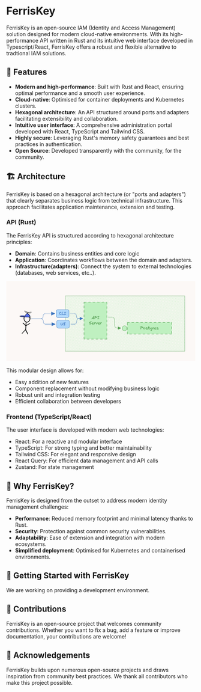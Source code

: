 # FerrisKey

FerrisKey is an open-source IAM (Identity and Access Management) solution designed for modern cloud-native environments. With its high-performance API written in Rust and its intuitive web interface developed in Typescript/React, FerrisKey offers a robust and flexible alternative to tradtional IAM solutions.

## 🚀 Features

- **Modern and high-performance**: Built with Rust and React, ensuring optimal performance and a smooth user experience.
- **Cloud-native**: Optimised for container deployments and Kubernetes clusters.
- **Hexagonal architecture**: An API structured around ports and adapters facilitating extensibility and collaboration.
- **Intuitive user interface**: A comprehensive administration portal developed with React, TypeScript and Tailwind CSS.
- **Highly secure**: Leveraging Rust's memory safety guarantees and best practices in authentication.
- **Open Source**: Developed transparently with the community, for the community.

## 🏗️ Architecture

FerrisKey is based on a hexagonal architecture (or "ports and adapters") that clearly separates business logic from technical infrastructure. This approach facilitates application maintenance, extension and testing.

### API (Rust)

The FerrisKey API is structured according to hexagonal architecture principles:

- **Domain**: Contains business entities and core logic
- **Application**: Coordinates workflows between the domain and adapters.
- **Infrastructure(adapters)**: Connect the system to external technologies (databases, web services, etc..).

![API Architecture](./docs/public/architecture_excalidraw.png)

This modular design allows for:

- Easy addition of new features
- Component replacement without modifying business logic
- Robust unit and integration testing
- Efficient collaboration between developers

### Frontend (TypeScript/React)

The user interface is developed with modern web technologies:

- React: For a reactive and modular interface
- TypeScript: For strong typing and better maintainability
- Tailwind CSS: For elegant and responsive design
- React Query: For efficient data management and API calls
- Zustand: For state management

## 🌱 Why FerrisKey?

FerrisKey is designed from the outset to address modern identity management challenges:

- **Performance**: Reduced memory footprint and minimal latency thanks to Rust.
- **Security**: Protection against common security vulnerabilities.
- **Adaptability**: Ease of extension and integration with modern ecosystems.
- **Simplified deployment**: Optimised for Kubernetes and containerised environments.

## 🚦 Getting Started with FerrisKey

We are working on providing a development environment.

## 🧩 Contributions

FerrisKey is an open-source project that welcomes community contributions. Whether you want to fix a bug, add a feature or improve documentation, your contributions are welcome!

## 🙏 Acknowledgements

FerrisKey builds upon numerous open-source projects and draws inspiration from community best practices. We thank all contributors who make this project possible.
